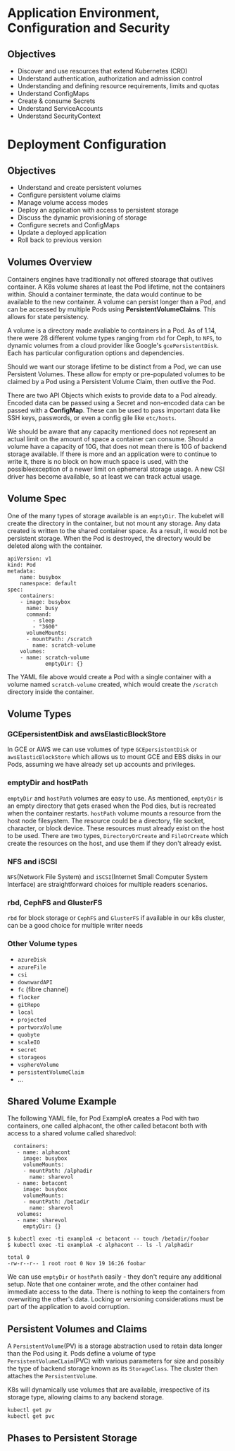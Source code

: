 # Application Environment, Configuration and Security

## Objectives

* Discover and use resources that extend Kubernetes (CRD)
* Understand authentication, authorization and admission control
* Understanding and defining resource requirements, limits and quotas
* Understand ConfigMaps
* Create & consume Secrets
* Understand ServiceAccounts
* Understand SecurityContext


# Deployment Configuration

## Objectives

* Understand and create persistent volumes
* Configure persistent volume claims
* Manage volume access modes
* Deploy an application with access to persistent storage
* Discuss the dynamic provisioning of storage
* Configure secrets and ConfigMaps
* Update a deployed application
* Roll back to previous version

## Volumes Overview

Containers engines have traditionally not offered stoarage that outlives container. A K8s volume shares at least the Pod lifetime, not the containers within. Should a container terminate, the data would continue to be available to the new container. A volume can persist longer than a Pod, and can be accessed by multiple Pods using **PersistentVolumeClaims**. This allows for state persistency.

A volume is a directory made avaliable to containers in a Pod. As of 1.14, there were 28 different volume types ranging from `rbd` for Ceph, to `NFS`, to dynamic volumes from a cloud provider like Google's `gcePersistentDisk`. Each has particular configuration options and dependencies.

Should we want our storage lifetime to be distinct from a Pod, we can use Persistent Volumes. These allow for empty or pre-populated volumes to be claimed by a Pod using a Persistent Volume Claim, then outlive the Pod.

There are two API Objects which exists to provide data to a Pod already. Encoded data can be passed using a Secret and non-encoded data can be passed with a **ConfigMap**. These can be used to pass important data like SSH keys, passwords, or even a config gile like `etc/hosts`.

We should be aware that any capacity mentioned does not represent an actual limit on the amount of space a container can consume. Should a volume have a capacity of 10G, that does not mean there is 10G of backend storage available. If there is more and an application were to continue to write it, there is no block on how much space is used, with the possibleexception of a newer limit on ephemeral storage usage. A new CSI driver has become available, so at least we can track actual usage.

## Volume Spec

One of the many types of storage available is an `emptyDir`. The kubelet will create the directory in the container, but not mount any storage. Any data created is written to the shared container space. As a result, it would not be persistent storage. When the Pod is destroyed, the directory would be deleted along with the container.

```
apiVersion: v1
kind: Pod
metadata:
    name: busybox
    namespace: default
spec:
    containers:
    - image: busybox
      name: busy
      command:
        - sleep
        - "3600"
      volumeMounts:
      - mountPath: /scratch
        name: scratch-volume
    volumes:
    - name: scratch-volume
            emptyDir: {}

```

The YAML file above would create a Pod with a single container with a volume named `scratch-volume` created, which would create the `/scratch` directory inside the container.

## Volume Types

### GCEpersistentDisk and awsElasticBlockStore

In GCE or AWS we can use volumes of type `GCEpersistentDisk` or `awsElasticBlockStore` which allows us to mount GCE and EBS disks in our Pods, assuming we have already set up accounts and privileges.

### emptyDir and hostPath

`emptyDir` and `hostPath` volumes are easy to use. As mentioned, `emptyDir` is an empty directory that gets erased when the Pod dies, but is recreated when the container restarts. `hostPath` volume mounts a resource from the host node filesystem. The resource could be a directory, file socket, character, or block device. These resources must already exist on the host to be used. There are two types, `DirectoryOrCreate` and `FileOrCreate` which create the resources on the host, and use them if they don't already exist.

### NFS and iSCSI

`NFS`(Network File System) and `iSCSI`(Internet Small Computer System Interface) are straightforward choices for multiple readers scenarios.

### rbd, CephFS and GlusterFS

`rbd` for block storage or `CephFS` and `GlusterFS` if available in our k8s cluster, can be a good choice for multiple writer needs

### Other Volume types

* `azureDisk`
* `azureFile`
* `csi`
* `downwardAPI`
* `fc` (fibre channel)
* `flocker`
* `gitRepo`
* `local`
* `projected`
* `portworxVolume`
* `quobyte`
* `scaleIO`
* `secret`
* `storageos`
* `vsphereVolume`
* `persistentVolumeClaim`
* ...

## Shared Volume Example

The following YAML file, for Pod ExampleA creates a Pod with two containers, one called alphacont, the other called betacont both with access to a shared volume called sharedvol:

```
  containers:
   - name: alphacont
     image: busybox
     volumeMounts:
     - mountPath: /alphadir
       name: sharevol
   - name: betacont
     image: busybox
     volumeMounts:
     - mountPath: /betadir
       name: sharevol
   volumes:
   - name: sharevol
     emptyDir: {}   
```

```
$ kubectl exec -ti exampleA -c betacont -- touch /betadir/foobar
$ kubectl exec -ti exampleA -c alphacont -- ls -l /alphadir

total 0
-rw-r--r-- 1 root root 0 Nov 19 16:26 foobar

```

We can use `emptyDir` or `hostPath` easily - they don't require any additional setup. Note that one container wrote, and the other container had immediate access to the data. There is nothing to keep the containers from overwriting the other's data. Locking or versioning considerations must be part of the application to avoid corruption.

## Persistent Volumes and Claims

A `PersistentVolume`(PV) is a storage abstraction used to retain data longer than the Pod using it. Pods define a volume of type `PersistentVolumeCLaim`(PVC) with various parameters for size and possibly the type of backend storage known as its `StorageClass`. The cluster then attaches the `PersistentVolume`.

K8s will dynamically use volumes that are available, irrespective of its storage type, allowing claims to any backend storage.

```
kubectl get pv
kubectl get pvc
```

## Phases to Persistent Storage


